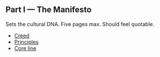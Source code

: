 ## Part I — The Manifesto

Sets the cultural DNA. Five pages max. Should feel quotable.

- [Creed](./creed.md)
- [Principles](./principles.md)
- [Core line](./core-line.md)


